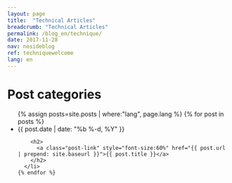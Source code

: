 ```yaml
---
layout: page
title:  "Technical Articles"
breadcrumb: "Technical Articles"
permalink: /blog_en/technique/
date: 2017-11-28
nav: nosideblog
ref: techniquewelcome
lang: en
---
```




<!----------------- Liste des articles de blog ------------------->
  <div class="wrapper">
  <h1 class="page-heading">Post categories</h1>
 <ul class="post-list">
    {% assign posts=site.posts | where:"lang", page.lang %}
    {% for post in posts %}
      <li>
        <span class="post-meta">{{ post.date | date: "%b %-d, %Y" }}</span>

        <h2>
          <a class="post-link" style="font-size:60%" href="{{ post.url | prepend: site.baseurl }}">{{ post.title }}</a>
        </h2>
      </li>
    {% endfor %}
  </ul>
  </div>
  <!----------------- Fin de la liste des articles de blog ------------------->
